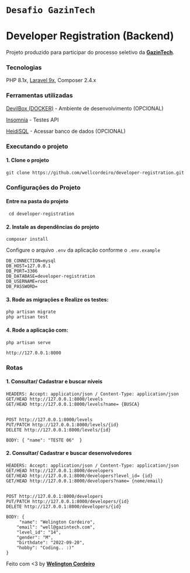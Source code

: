 # `Desafio GazinTech`
# **Developer Registration (Backend)**

Projeto produzido para participar do processo seletivo da [**GazinTech**](https://gazin.com.br/).


### **Tecnologias**
PHP 8.1x, [Laravel 9x](https://laravel.com), Composer 2.4.x
### Ferramentas utilizadas

[DevilBox (DOCKER)](http://devilbox.org) - Ambiente de desenvolvimento (OPCIONAL)

[Insomnia](https://insomnia.rest/download) - Testes API

[HeidiSQL](https://www.heidisql.com/download.php) - Acessar banco de dados (OPCIONAL)



### **Executando o projeto**

#### **1.** Clone o projeto

```
git clone https://github.com/wellcordeiro/developer-registration.git 
```

### Configurações do Projeto
#### Entre na pasta do projeto
```
 cd developer-registration
```
#### **2.** Instale as dependências do projeto
```     
composer install
```


Configure o arquivo `.env` da aplicação conforme o `.env.example`

```docker
DB_CONNECTION=mysql
DB_HOST=127.0.0.1
DB_PORT=3306
DB_DATABASE=developer-registration
DB_USERNAME=root
DB_PASSWORD=
```




#### **3.** Rode as migrações e Realize os testes:
```
php artisan migrate
php artisan test
```
#### **4.** Rode a aplicação com:
```
php artisan serve

http://127.0.0.1:8000
```



### **Rotas**

#### **1.** Consultar/ Cadastrar e buscar níveis
```
HEADERS: Accept: application/json / Content-Type: application/json
GET/HEAD http://127.0.0.1:8000/levels
GET/HEAD http://127.0.0.1:8000/levels?name= {BUSCA}


POST http://127.0.0.1:8000/levels
PUT/PATCH http://127.0.0.1:8000/levels/{id}
DELETE http://127.0.0.1:8000/levels/{id}

BODY: { "name": "TESTE 06"  }
```

#### **2.** Consultar/ Cadastrar e buscar desenvolvedores
```
HEADERS: Accept: application/json / Content-Type: application/json
GET/HEAD http://127.0.0.1:8000/developers
GET/HEAD http://127.0.0.1:8000/developers?level_id= {id}
GET/HEAD http://127.0.0.1:8000/developers?name= {nome/email}


POST http://127.0.0.1:8000/developers
PUT/PATCH http://127.0.0.1:8000/developers/{id}
DELETE http://127.0.0.1:8000/developers/{id}

BODY: {
     "name": "Welington Cordeiro",
	"email": "well@gazintech.com",
	"level_id": "14",
	"gender": "M",
	"birthdate": "2022-09-20",
	"hobby": "Coding.. :)"
}
```


Feito com <3 by [**Welington Cordeiro**](https://github.com/wellcordeiro)